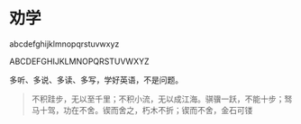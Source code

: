 # 劝学

abcdefghijklmnopqrstuvwxyz

ABCDEFGHIJKLMNOPQRSTUVWXYZ

多听、多说、多读、多写，学好英语，不是问题。

> 不积跬步，无以至千里；不积小流，无以成江海。骐骥一跃，不能十步；驽马十驾，功在不舍。锲而舍之，朽木不折；锲而不舍，金石可镂
